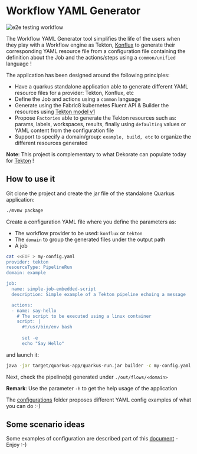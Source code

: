 # Workflow YAML Generator

![e2e testing workflow](https://github.com/ch007m/pipeline-dsl-builder/actions/workflows/e2e-testing.yaml/badge.svg)

The Workflow YAML Generator tool simplifies the life of the users when they play with a Workflow engine as Tekton, [Konflux](https://konflux-ci.dev/) to generate their corresponding YAML resource file from a configuration file containing the definition about the Job and the actions/steps using a `common/unified` language !

The application has been designed around the following principles:

- Have a quarkus standalone application able to generate different YAML resource files for a provider: Tekton, Konflux, etc
- Define the Job and actions using a `common` language
- Generate using the Fabric8 kubernetes Fluent API & Builder the resources using [Tekton model v1](https://github.com/fabric8io/kubernetes-client/tree/main/extensions/tekton/model-v1/)
- Propose `Factories` able to generate the Tekton resources such as: params, labels, workspaces, results, finally using `defaulting` values or YAML content from the configuration file
- Support to specify a domain/group: `example, build, etc` to organize the different resources generated

**Note**: This project is complementary to what Dekorate can populate today for [Tekton](https://github.com/dekorateio/dekorate/tree/main/annotations/tekton-annotations) !

## How to use it

Git clone the project and create the jar file of the standalone Quarkus application:

```bash
./mvnw package
```

Create a configuration YAML file where you define the parameters as:
 - The workflow provider to be used: `konflux` or `tekton`
 - The `domain` to group the generated files under the output path
 - A job
```bash
cat <<EOF > my-config.yaml
provider: tekton
resourceType: PipelineRun
domain: example

job:
  name: simple-job-embedded-script
  description: Simple example of a Tekton pipeline echoing a message

  actions:
  - name: say-hello
    # The script to be executed using a linux container
    script: |
      #!/usr/bin/env bash
      
      set -e
      echo "Say Hello"
```
and launch it:
```bash
java -jar target/quarkus-app/quarkus-run.jar builder -c my-config.yaml -o out/flows
```  

Next, check the pipeline(s) generated under `./out/flows/<domain>`

**Remark**: Use the parameter `-h` to get the help usage of the application

The [configurations](./configurations) folder proposes different YAML config examples of what you can do :-)

## Some scenario ideas

Some examples of configuration are described part of this [document](SCENARIO.md) - Enjoy :-)
